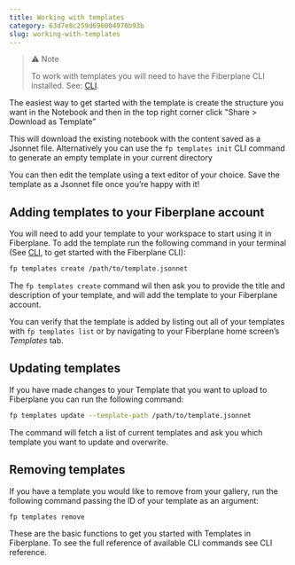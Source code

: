 ```yaml
---
title: Working with templates
category: 63d7e8c259d696004978b93b
slug: working-with-templates
---
```


> ⚠️ Note
>
> To work with templates you will need to have the Fiberplane CLI
> installed. See: [CLI](doc:cli).

The easiest way to get started with the template is create the structure you want in the Notebook and then in the top right corner click "Share > Download as Template”

This will download the existing notebook with the content saved as a Jsonnet file. Alternatively you can use the `fp templates init` CLI command to generate an empty template in your current directory

You can then edit the template using a text editor of your choice. Save the template as a Jsonnet file once you’re happy with it!

## Adding templates to your Fiberplane account

You will need to add your template to your workspace to start using it in Fiberplane. To add the template run the following command in your terminal (See [CLI](doc:cli), to get started with the Fiberplane CLI):

```bash
fp templates create /path/to/template.jsonnet
```

The `fp templates create` command wil then ask you to provide the title and
description of your template, and will add the template to your Fiberplane account.

You can verify that the template is added by listing out all of your templates with `fp templates list` or by navigating to your Fiberplane home screen’s *Templates* tab.

## Updating templates

If you have made changes to your Template that you want to upload to Fiberplane you can run the following command:

```bash
fp templates update --template-path /path/to/template.jsonnet
```

The command will fetch a list of current templates and ask you which template you want to update and overwrite.

## Removing templates

If you have a template you would like to remove from your gallery, run the following command passing the ID of your template as an argument:

```bash
fp templates remove 
```

These are the basic functions to get you started with Templates in Fiberplane.  To see the full reference of available CLI commands see CLI reference.
